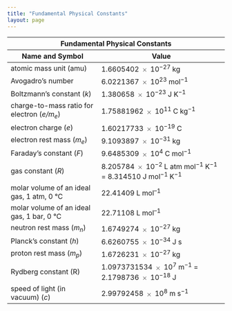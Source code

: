 ```yaml
---
title: "Fundamental Physical Constants"
layout: page
---
```



<table summary="A table titled &#x201C;Fundamental Physical Constants&#x201D; has a column for &#x201C;Name and Symbol&#x201D; and a column for &#x201C;Value.&#x201D; For atomic mass unit, the symbol is a m u, and the value is 1.6605402 times 10 to the negative superscript 27 kg. For Avogadro&#x2019;s number, the value is 6.0221367 times 10 to the superscript 23 mol to the negative superscript 1. For Boltzmann&#x2019;s constant, the symbols is lowercase italic k, and the value is 1.380658 times 10 superscript negative 23 J K superscript negative 1. For charge-to-mass ratio for electron, the symbol is lowercase italic e/m subscript lowercase italic e, and the value is 1.75881962 times 10 superscript 11 C kg superscript negative one. For electron charge, the symbol is lowercase italic e, and the value is 1.60217733 times 10 superscript negative 19 C. For electron rest mass, the symbol is lowercase italic m subscript lowercase italic e, and the value is 9.1093897 times 10 superscript negative 31kg. For Faraday&#x2019;s constant, the symbol is uppercase italic F, and the value is 9.6485309 times 10 superscript 4 C mol superscript negative 1. For gas constant, the symbol is uppercase italic R, and the value is 9.6485309 times 10 superscript 4 C mol superscript negative 1, equals 8.314510 J mol superscript negative 1K superscript negative 1. For molar volume of an ideal gas, 1 atm, 0 &#xB0;C, the value is 22.41409 L mol superscript negative 1. For molar volume of an ideal gas, 1 bar, 0 &#xB0;C, the value is 22.71108 L mol superscript negative 1. For neutron rest mass, the symbol is lowercase italic m subscript lowercase italic n, and the value is 1.6749274 times 10 superscript negative 27 kg. For Planck&#x2019;s constant, the symbol is lowercase italic h, and the value is 6.6260755 times 10 superscript negative 34 J s. For proton rest mass, the symbol is lowercase italic m subscript lowercase italic p, and the value is 1.6726231 times 10 superscript negative 27 kg. For Rydberg constant, the symbol is uppercase R, and the value is 1.0973731534 times 10 superscript 7 m superscript negative 1 equals 2.1798736 times 10 superscript negative 18 J. For speed of light in a vacuum, the symbol is lowercase italic c, and the value is 2.99792458 times 10 superscript 8 m s superscript negative 1." class="span-all"><thead>
<tr valign="middle">
<th colspan="2">Fundamental Physical Constants</th>
</tr>
<tr valign="middle">
<th>Name and Symbol</th>
<th>Value</th>
</tr>
</thead><tbody>
<tr valign="middle">
<td>atomic mass unit (amu)</td>
<td>1.6605402 <math xmlns="http://www.w3.org/1998/Math/MathML"><mo>×</mo></math>  10<sup>−27</sup> kg</td>
</tr>
<tr valign="middle">
<td>Avogadro’s number</td>
<td>6.0221367 <math xmlns="http://www.w3.org/1998/Math/MathML"><mo>×</mo></math> 10<sup>23</sup> mol<sup>−1</sup></td>
</tr>
<tr valign="middle">
<td>Boltzmann’s constant (<em>k</em>)</td>
<td>1.380658 <math xmlns="http://www.w3.org/1998/Math/MathML"><mo>×</mo></math> 10<sup>−23</sup> J K<sup>−1</sup></td>
</tr>
<tr valign="middle">
<td>charge-to-mass ratio for electron (<em>e/m<sub>e</sub></em>)</td>
<td>1.75881962 <math xmlns="http://www.w3.org/1998/Math/MathML"><mo>×</mo></math> 10<sup>11</sup> C kg<sup>−1</sup></td>
</tr>
<tr valign="middle">
<td>electron charge (<em>e</em>)</td>
<td>1.60217733 <math xmlns="http://www.w3.org/1998/Math/MathML"><mo>×</mo></math> 10<sup>−19</sup> C</td>
</tr>
<tr valign="middle">
<td>electron rest mass (<em>m<sub>e</sub></em>)</td>
<td>9.1093897 <math xmlns="http://www.w3.org/1998/Math/MathML"><mo>×</mo></math> 10<sup>−31</sup> kg</td>
</tr>
<tr valign="middle">
<td>Faraday’s constant (<em>F</em>)</td>
<td>9.6485309 <math xmlns="http://www.w3.org/1998/Math/MathML"><mo>×</mo></math> 10<sup>4</sup> C mol<sup>−1</sup></td>
</tr>
<tr valign="middle">
<td>gas constant (<em>R</em>)</td>
<td>8.205784 <math xmlns="http://www.w3.org/1998/Math/MathML"><mo>×</mo></math> 10<sup>−2</sup> L atm mol<sup>−1</sup> K<sup>−1</sup> = 8.314510 J mol<sup>−1</sup> K<sup>−1</sup></td>
</tr>
<tr valign="middle">
<td>molar volume of an ideal gas, 1 atm, 0 °C</td>
<td>22.41409 L mol<sup>–1</sup></td>
</tr>
<tr valign="middle">
<td>molar volume of an ideal gas, 1 bar, 0 °C</td>
<td>22.71108 L mol<sup>–1</sup></td>
</tr>
<tr valign="middle">
<td>neutron rest mass (<em>m<sub>n</sub></em>)</td>
<td>1.6749274 <math xmlns="http://www.w3.org/1998/Math/MathML"><mo>×</mo></math> 10<sup>−27</sup> kg</td>
</tr>
<tr valign="middle">
<td>Planck’s constant (<em>h</em>)</td>
<td>6.6260755 <math xmlns="http://www.w3.org/1998/Math/MathML"><mo>×</mo></math> 10<sup>−34</sup> J s</td>
</tr>
<tr valign="middle">
<td>proton rest mass (<em>m<sub>p</sub></em>)</td>
<td>1.6726231 <math xmlns="http://www.w3.org/1998/Math/MathML"><mo>×</mo></math> 10<sup>−27</sup> kg</td>
</tr>
<tr valign="middle">
<td>Rydberg constant (R)</td>
<td>1.0973731534 <math xmlns="http://www.w3.org/1998/Math/MathML"><mo>×</mo></math> 10<sup>7</sup> m<sup>−1</sup> = 2.1798736 <math xmlns="http://www.w3.org/1998/Math/MathML"><mo>×</mo></math> 10<sup>−18</sup> J</td>
</tr>
<tr valign="middle">
<td>speed of light (in vacuum) (<em>c</em>)</td>
<td>2.99792458 <math xmlns="http://www.w3.org/1998/Math/MathML"><mo>×</mo></math> 10<sup>8</sup> m s<sup>−1</sup></td>
</tr>
</tbody></table>

